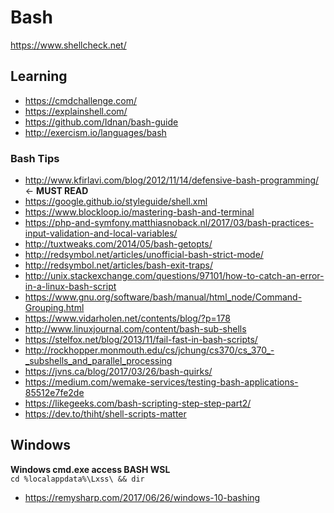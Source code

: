 # Bash

https://www.shellcheck.net/

## Learning
- https://cmdchallenge.com/
- https://explainshell.com/
- https://github.com/Idnan/bash-guide
- http://exercism.io/languages/bash

### Bash Tips
- http://www.kfirlavi.com/blog/2012/11/14/defensive-bash-programming/ <- **MUST READ**
- https://google.github.io/styleguide/shell.xml
- https://www.blockloop.io/mastering-bash-and-terminal
- https://php-and-symfony.matthiasnoback.nl/2017/03/bash-practices-input-validation-and-local-variables/
- http://tuxtweaks.com/2014/05/bash-getopts/
- http://redsymbol.net/articles/unofficial-bash-strict-mode/
- http://redsymbol.net/articles/bash-exit-traps/
- http://unix.stackexchange.com/questions/97101/how-to-catch-an-error-in-a-linux-bash-script
- https://www.gnu.org/software/bash/manual/html_node/Command-Grouping.html
- https://www.vidarholen.net/contents/blog/?p=178
- http://www.linuxjournal.com/content/bash-sub-shells
- https://stelfox.net/blog/2013/11/fail-fast-in-bash-scripts/
- http://rockhopper.monmouth.edu/cs/jchung/cs370/cs_370_-_subshells_and_parallel_processing
- https://jvns.ca/blog/2017/03/26/bash-quirks/
- https://medium.com/wemake-services/testing-bash-applications-85512e7fe2de
- https://likegeeks.com/bash-scripting-step-step-part2/
- https://dev.to/thiht/shell-scripts-matter

## Windows
**Windows cmd.exe access BASH WSL**  
`cd %localappdata%\Lxss\ && dir`
- https://remysharp.com/2017/06/26/windows-10-bashing